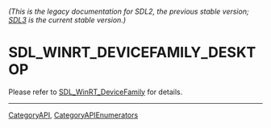 ###### (This is the legacy documentation for SDL2, the previous stable version; [SDL3](https://wiki.libsdl.org/SDL3/) is the current stable version.)
# SDL_WINRT_DEVICEFAMILY_DESKTOP

Please refer to [SDL_WinRT_DeviceFamily](SDL_WinRT_DeviceFamily) for details.

----
[CategoryAPI](CategoryAPI), [CategoryAPIEnumerators](CategoryAPIEnumerators)

